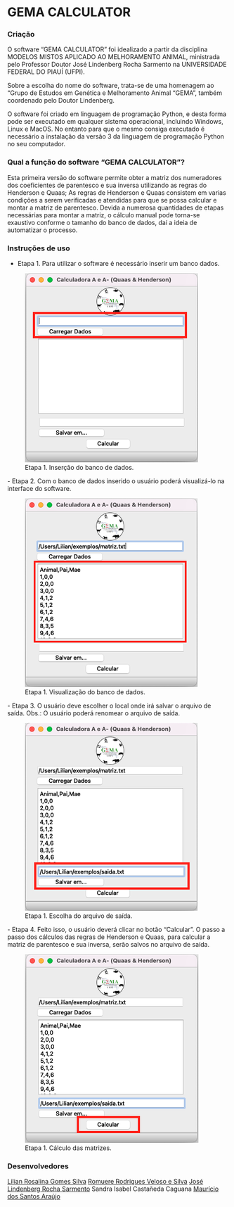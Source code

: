 # GEMA CALCULATOR

### Criação

O software “GEMA CALCULATOR” foi idealizado a partir da disciplina MODELOS MISTOS APLICADO AO MELHORAMENTO ANIMAL, ministrada pelo Professor Doutor José Lindenberg Rocha Sarmento na UNIVERSIDADE FEDERAL DO PIAUÍ (UFPI).

Sobre a escolha do nome do software, trata-se de uma homenagem ao “Grupo de Estudos em Genética e Melhoramento Animal “GEMA”, também coordenado pelo Doutor Lindenberg.  

O software foi criado em linguagem de programação Python, e desta forma pode ser executado em qualquer sistema operacional, incluindo Windows, Linux e MacOS. No entanto para que o mesmo consiga executado é necessário a instalação da versão 3 da  linguagem de programação Python no seu computador.

### Qual a função do  software “GEMA CALCULATOR”?

Esta primeira versão do software permite obter a matriz dos numeradores dos coeficientes de parentesco e sua inversa utilizando as regras do Henderson e Quaas;
As regras de Henderson e Quaas consistem em varias condições a serem verificadas e atendidas para que se possa calcular e montar a matriz de parentesco. Devida a numerosa quantidades de etapas necessárias para montar a matriz, o cálculo manual pode torna-se exaustivo conforme o tamanho do banco de dados, daí a ideia de automatizar o processo. 

### Instruções de uso

- Etapa 1. Para utilizar o software é necessário inserir um banco dados.
<figure>
<img src="gemaCalculator/1.png"/>
<figure-caption>Etapa 1. Inserção do banco de dados.</figure-caption>
</figure>
- Etapa 2. Com o banco de dados inserido o usuário poderá visualizá-lo na interface do software.
<figure>
<img src="gemaCalculator/2.png"/>
<figure-caption>Etapa 1. Visualização do banco de dados.</figure-caption>
</figure>
- Etapa 3. O usuário deve escolher o local onde irá salvar o arquivo de saída. Obs.: O usuário poderá renomear o arquivo de saída.
<figure>
<img src="gemaCalculator/3.png"/>
<figure-caption>Etapa 1. Escolha do arquivo de saída.</figure-caption>
</figure>
- Etapa 4. Feito isso, o usuário deverá clicar no botão “Calcular”. O passo a passo dos cálculos das regras de Henderson e Quaas, para calcular a matriz de parentesco e sua inversa, serão salvos no arquivo de saída.
<figure>
<img src="gemaCalculator/4.png"/>
<figure-caption>Etapa 1. Cálculo das matrizes.</figure-caption>
</figure>

### Desenvolvedores
[Lilian Rosalina Gomes Silva](lattes.cnpq.br/5441457629307443)
[Romuere Rodrigues Veloso e Silva](lattes.cnpq.br/3734588405818556)
[José Lindenberg Rocha Sarmento](lattes.cnpq.br/1991742176699922)
Sandra Isabel Castañeda Caguana 
[Maurício dos Santos Araújo](lattes.cnpq.br/4799904442791081)




